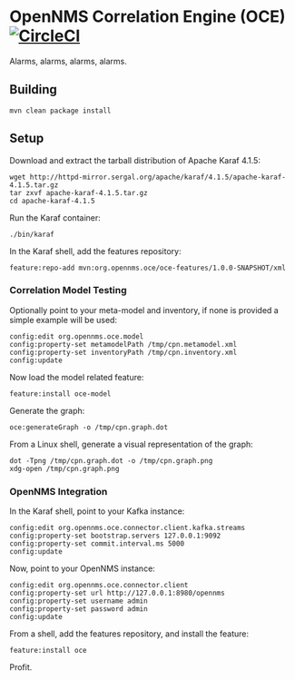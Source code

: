 # OpenNMS Correlation Engine (OCE) [![CircleCI](https://circleci.com/gh/OpenNMS/oce.svg?style=svg)](https://circleci.com/gh/OpenNMS/oce)

Alarms, alarms, alarms, alarms.

## Building

```
mvn clean package install
```

## Setup

Download and extract the tarball distribution of Apache Karaf 4.1.5:
```
wget http://httpd-mirror.sergal.org/apache/karaf/4.1.5/apache-karaf-4.1.5.tar.gz
tar zxvf apache-karaf-4.1.5.tar.gz
cd apache-karaf-4.1.5
```

Run the Karaf container:
```
./bin/karaf
```

In the Karaf shell, add the features repository:
```
feature:repo-add mvn:org.opennms.oce/oce-features/1.0.0-SNAPSHOT/xml
```

### Correlation Model Testing

Optionally point to your meta-model and inventory, if none is provided a simple example will be used:
```
config:edit org.opennms.oce.model
config:property-set metamodelPath /tmp/cpn.metamodel.xml
config:property-set inventoryPath /tmp/cpn.inventory.xml
config:update
```

Now load the model related feature:
```
feature:install oce-model
```

Generate the graph:
```
oce:generateGraph -o /tmp/cpn.graph.dot
```

From a Linux shell, generate a visual representation of the graph:
```
dot -Tpng /tmp/cpn.graph.dot -o /tmp/cpn.graph.png
xdg-open /tmp/cpn.graph.png
```

### OpenNMS Integration


In the Karaf shell, point to your Kafka instance:
```
config:edit org.opennms.oce.connector.client.kafka.streams
config:property-set bootstrap.servers 127.0.0.1:9092
config:property-set commit.interval.ms 5000
config:update
```

Now, point to your OpenNMS instance:
```
config:edit org.opennms.oce.connector.client
config:property-set url http://127.0.0.1:8980/opennms
config:property-set username admin
config:property-set password admin
config:update
```

From a shell, add the features repository, and install the feature:
```
feature:install oce
```

Profit.

